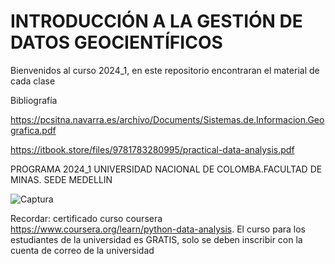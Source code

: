 # INTRODUCCIÓN A LA GESTIÓN DE DATOS GEOCIENTÍFICOS
Bienvenidos al curso 2024_1, en este repositorio encontraran el material de cada clase

Bibliografía

https://pcsitna.navarra.es/archivo/Documents/Sistemas.de.Informacion.Geografica.pdf

https://itbook.store/files/9781783280995/practical-data-analysis.pdf

PROGRAMA 2024_1
UNIVERSIDAD NACIONAL DE COLOMBA.FACULTAD DE MINAS. SEDE MEDELLIN

![Captura](https://github.com/LuisaFdaGomez/INTRODUCCION-A-LA-GESTION-DE-DATOS-GEOCIENTIFICOS/assets/66097296/753dc652-59d4-4031-bfae-7f5d0deffdc1)

Recordar: certificado curso coursera https://www.coursera.org/learn/python-data-analysis.
El curso para los estudiantes de la universidad es GRATIS, solo se deben inscribir con la cuenta de correo de la universidad


